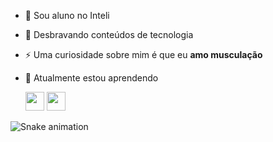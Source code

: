 * 🔭 Sou aluno no Inteli
* 🌱 Desbravando conteúdos de tecnologia
* ⚡ Uma curiosidade sobre mim é que eu **amo musculação**

* 🌱 Atualmente estou aprendendo
  
  <img src="https://cdn.jsdelivr.net/gh/devicons/devicon@latest/icons/javascript/javascript-original.svg" width="30" height="30"/>  <img src="https://cdn.jsdelivr.net/gh/devicons/devicon@latest/icons/python/python-original.svg" width="30" height="30"/>



                    
![Snake animation](https://github.com/IsaacSOuzaSanTOS/IsaacSOuzaSanTOS/blob/output/github-contribution-grid-snake.svg)
<!--
**IsaacSOuzaSanTOS/IsaacSOuzaSanTOS** is a ✨ _special_ ✨ repository because its `README.md` (this file) appears on your GitHub profile.

Here are some ideas to get you started:

- 🔭 I’m currently working on ...
- 🌱 I’m currently learning ...
- 👯 I’m looking to collaborate on ...
- 🤔 I’m looking for help with ...
- 💬 Ask me about ...
- 📫 How to reach me: ...
- 😄 Pronouns: ...
- ⚡ Fun fact: ...
-->
